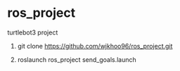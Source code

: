 # ros_project
turtlebot3 project

1. git clone https://github.com/wjkhoo96/ros_project.git

2. roslaunch ros_project send_goals.launch
